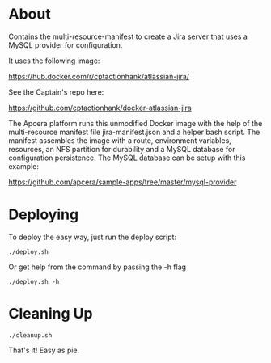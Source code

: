 # About

Contains the multi-resource-manifest to create a Jira server that uses a MySQL provider for configuration.

It uses the following image:

  https://hub.docker.com/r/cptactionhank/atlassian-jira/

See the Captain's repo here:

  https://github.com/cptactionhank/docker-atlassian-jira

The Apcera platform runs this unmodified Docker image with the help of the multi-resource manifest file jira-manifest.json and a helper bash script.
The manifest assembles the image with a route, environment variables, resources, an NFS partition for durability and a MySQL database for configuration
persistence.  The MySQL database can be setup with this example:

  https://github.com/apcera/sample-apps/tree/master/mysql-provider

# Deploying

To deploy the easy way, just run the deploy script:

```
./deploy.sh
```

Or get help from the command by passing the -h flag

```
./deploy.sh -h
```

# Cleaning Up

```
./cleanup.sh
```

That's it!  Easy as pie.
